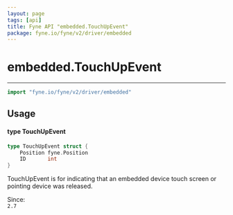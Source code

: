 ```yaml
---
layout: page
tags: [api]
title: Fyne API "embedded.TouchUpEvent"
package: fyne.io/fyne/v2/driver/embedded
---
```


# embedded.TouchUpEvent
---
```go
import "fyne.io/fyne/v2/driver/embedded"
```

## Usage

#### type TouchUpEvent

```go
type TouchUpEvent struct {
	Position fyne.Position
	ID       int
}
```

TouchUpEvent is for indicating that an embedded device touch screen or pointing device was released.


<div class="since">Since: <code>
2.7</code></div>
